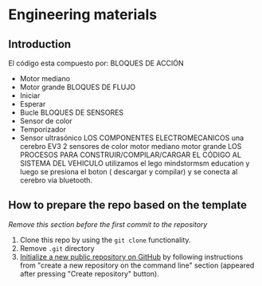 Engineering materials
====


## Introduction
El código esta compuesto por:
BLOQUES DE ACCIÓN
+ Motor mediano
+ Motor grande
BLOQUES DE FLUJO
+ Iniciar
+ Esperar
+ Bucle
BLOQUES DE SENSORES
+ Sensor de color
+ Temporizador
+ Sensor ultrasónico
  LOS COMPONENTES ELECTROMECANICOS 
una cerebro EV3
2 sensores de color
motor mediano
motor grande
LOS PROCESOS PARA  CONSTRUIR/COMPILAR/CARGAR EL CÓDIGO AL SISTEMA DEL VEHICULO
utilizamos el lego mindstormsm education y luego se presiona el boton ( descargar y compilar)
y se conecta al cerebro via bluetooth. 
## How to prepare the repo based on the template

_Remove this section before the first commit to the repository_

1. Clone this repo by using the `git clone` functionality.
2. Remove `.git` directory
3. [Initialize a new public repository on GitHub](https://github.com/new) by following instructions from "create a new repository on the command line" section (appeared after pressing "Create repository" button).
